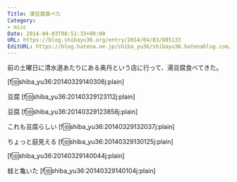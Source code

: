 ```yaml
---
Title: 湯豆腐食べた
Category:
- misc
Date: 2014-04-03T08:51:33+09:00
URL: https://blog.shibayu36.org/entry/2014/04/03/085133
EditURL: https://blog.hatena.ne.jp/shiba_yu36/shibayu36.hatenablog.com/atom/entry/12921228815721230717
---
```


前の土曜日に清水道あたりにある奥丹という店に行って、湯豆腐食べてきた。

[f:id:shiba_yu36:20140329140308j:plain]

豆腐
[f:id:shiba_yu36:20140329123112j:plain]

豆腐
[f:id:shiba_yu36:20140329123858j:plain]

これも豆腐らしい
[f:id:shiba_yu36:20140329132037j:plain]

ちょっと庭見える
[f:id:shiba_yu36:20140329130125j:plain]

[f:id:shiba_yu36:20140329140044j:plain]

蛙と亀いた
[f:id:shiba_yu36:20140329140104j:plain]
